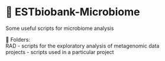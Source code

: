 # 🦠 ESTbiobank-Microbiome
Some useful scripts for microbiome analysis 

🤗 Folders: <br>
RAD - scripts for the exploratory analysis of metagenomic data <br>
projects - scripts used in a particular project

